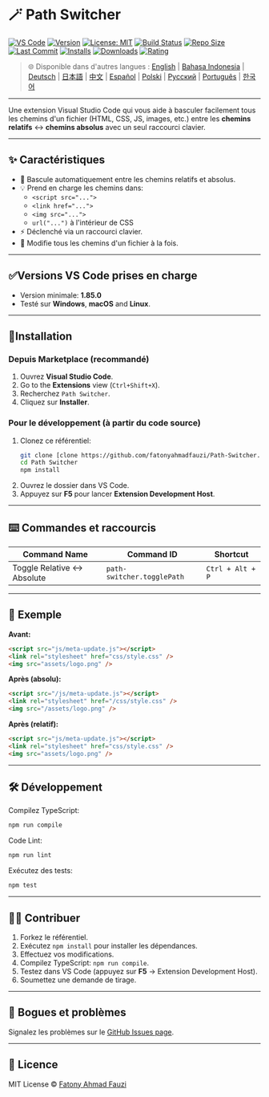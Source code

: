 # 🪄 Path Switcher

[![VS Code](https://img.shields.io/badge/VS%20Code-1.85.0+-blue.svg)](https://code.visualstudio.com/)
[![Version](https://img.shields.io/github/v/release/fatonyahmadfauzi/Path-Switcher?color=blue.svg)](https://github.com/fatonyahmadfauzi/Path-Switcher/releases)
[![License: MIT](https://img.shields.io/github/license/fatonyahmadfauzi/Path-Switcher?color=green.svg)](../../LICENSE)
[![Build Status](https://github.com/fatonyahmadfauzi/Path-Switcher/actions/workflows/main.yml/badge.svg)](https://github.com/fatonyahmadfauzi/Path-Switcher/actions)
[![Repo Size](https://img.shields.io/github/repo-size/fatonyahmadfauzi/Path-Switcher?color=yellow.svg)](https://github.com/fatonyahmadfauzi/Path-Switcher)
[![Last Commit](https://img.shields.io/github/last-commit/fatonyahmadfauzi/Path-Switcher?color=brightgreen.svg)](https://github.com/fatonyahmadfauzi/Path-Switcher/commits/main)
[![Installs](https://vsmarketplacebadges.dev/installs-short/fatonyahmadfauzi.path-switcher.svg)](https://marketplace.visualstudio.com/items?itemName=fatonyahmadfauzi.path-switcher)
[![Downloads](https://vsmarketplacebadges.dev/downloads-short/fatonyahmadfauzi.path-switcher.svg)](https://marketplace.visualstudio.com/items?itemName=fatonyahmadfauzi.path-switcher)
[![Rating](https://vsmarketplacebadges.dev/rating-short/fatonyahmadfauzi.path-switcher.svg)](https://marketplace.visualstudio.com/items?itemName=fatonyahmadfauzi.path-switcher)

> 🌐 Disponible dans d'autres langues : [English](../../README.md) | [Bahasa Indonesia](README-ID.md) | [Deutsch](README-DE.md) | [日本語](README-JP.md) | [中文](README-ZH.md) | [Español](README-ES.md) | [Polski](README-PL.md) | [Русский](README-RU.md) | [Português](README-PT.md) | [한국어](README-KO.md)

---

Une extension Visual Studio Code qui vous aide à basculer facilement tous les chemins d'un fichier (HTML, CSS, JS, images, etc.) entre les **chemins relatifs** ↔️ **chemins absolus** avec un seul raccourci clavier.

---

## ✨ Caractéristiques

- 🔁 Bascule automatiquement entre les chemins relatifs et absolus.
- 💡 Prend en charge les chemins dans:
  - `<script src="...">`
  - `<link href="...">`
  - `<img src="...">`
  - `url("...")` à l'intérieur de CSS
- ⚡ Déclenché via un raccourci clavier.
- 🧭 Modifie tous les chemins d'un fichier à la fois.

---

## ✅Versions VS Code prises en charge

- Version minimale: **1.85.0**
- Testé sur **Windows**, **macOS** and **Linux**.

---

## 🧩Installation

### Depuis Marketplace (recommandé)

1. Ouvrez **Visual Studio Code**.
2.  Go to the **Extensions** view (`Ctrl+Shift+X`).
3. Recherchez `Path Switcher`.
4. Cliquez sur **Installer**.

### Pour le développement (à partir du code source)

1. Clonez ce référentiel:
    ```bash
    git clone [clone https://github.com/fatonyahmadfauzi/Path-Switcher.git](https://github.com/fatonyahmadfauzi/Path-Switcher.git)
    cd Path Switcher
    npm install
    ```
2. Ouvrez le dossier dans VS Code.
3. Appuyez sur **F5** pour lancer **Extension Development Host**.

---

## ⌨️ Commandes et raccourcis

| Command Name                | Command ID                 | Shortcut         |
| --------------------------- | -------------------------- | ---------------- |
| Toggle Relative ↔️ Absolute | `path-switcher.togglePath` | `Ctrl + Alt + P` |

---

## 🧠 Exemple

**Avant:**

```html
<script src="js/meta-update.js"></script>
<link rel="stylesheet" href="css/style.css" />
<img src="assets/logo.png" />
```

**Après (absolu):**

```html
<script src="/js/meta-update.js"></script>
<link rel="stylesheet" href="/css/style.css" />
<img src="/assets/logo.png" />
```

**Après (relatif):**

```html
<script src="js/meta-update.js"></script>
<link rel="stylesheet" href="css/style.css" />
<img src="assets/logo.png" />
```

---

## 🛠️ Développement

Compilez TypeScript:

```bash
npm run compile
```

Code Lint:

```bash
npm run lint
```

Exécutez des tests:

```bash
npm test
```

---

## 🧑‍💻 Contribuer

1. Forkez le référentiel.
2. Exécutez `npm install` pour installer les dépendances.
3. Effectuez vos modifications.
4. Compilez TypeScript: `npm run compile`.
5. Testez dans VS Code (appuyez sur **F5** → Extension Development Host).
6. Soumettez une demande de tirage.

---

## 🐞 Bogues et problèmes

Signalez les problèmes sur le [GitHub Issues page](https://github.com/fatonyahmadfauzi/Path-Switcher/issues).

---

## 🧾 Licence

MIT License © [Fatony Ahmad Fauzi](../../LICENSE)